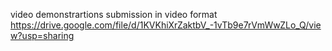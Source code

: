 video demonstrartions submission in video format
https://drive.google.com/file/d/1KVKhiXrZaktbV_-1vTb9e7rVmWwZLo_Q/view?usp=sharing
